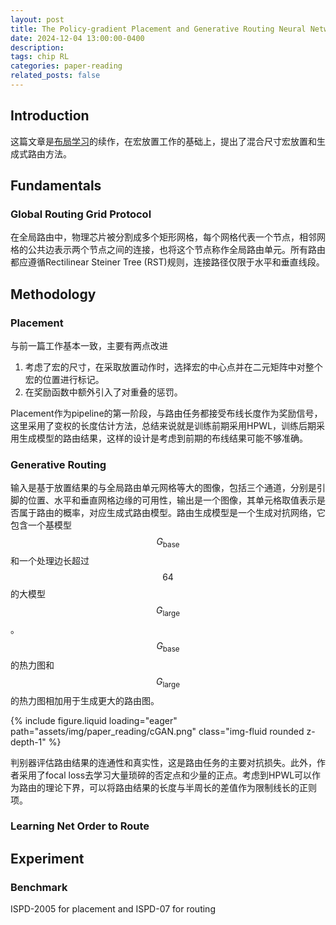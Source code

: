 ```yaml
---
layout: post
title: The Policy-gradient Placement and Generative Routing Neural Networks for Chip Design
date: 2024-12-04 13:00:00-0400
description:
tags: chip RL
categories: paper-reading
related_posts: false
---
```


## Introduction

这篇文章是[布局学习](/blog/2024/joint-learning-chip)的续作，在宏放置工作的基础上，提出了混合尺寸宏放置和生成式路由方法。

## Fundamentals

### Global Routing Grid Protocol

在全局路由中，物理芯片被分割成多个矩形网格，每个网格代表一个节点，相邻网格的公共边表示两个节点之间的连接，也将这个节点称作全局路由单元。所有路由都应遵循Rectilinear Steiner Tree (RST)规则，连接路径仅限于水平和垂直线段。

## Methodology

### Placement

与前一篇工作基本一致，主要有两点改进
1. 考虑了宏的尺寸，在采取放置动作时，选择宏的中心点并在二元矩阵中对整个宏的位置进行标记。
2. 在奖励函数中额外引入了对重叠的惩罚。

Placement作为pipeline的第一阶段，与路由任务都接受布线长度作为奖励信号，这里采用了变权的长度估计方法，总结来说就是训练前期采用HPWL，训练后期采用生成模型的路由结果，这样的设计是考虑到前期的布线结果可能不够准确。

### Generative Routing

输入是基于放置结果的与全局路由单元网格等大的图像，包括三个通道，分别是引脚的位置、水平和垂直网格边缘的可用性，输出是一个图像，其单元格取值表示是否属于路由的概率，对应生成式路由模型。路由生成模型是一个生成对抗网络，它包含一个基模型$$G_{\text{base}}$$和一个处理边长超过$$64$$的大模型$$G_{\text{large}}$$。$$G_{\text{base}}$$的热力图和$$G_{\text{large}}$$的热力图相加用于生成更大的路由图。

{% include figure.liquid loading="eager" path="assets/img/paper_reading/cGAN.png" class="img-fluid rounded z-depth-1" %}

判别器评估路由结果的连通性和真实性，这是路由任务的主要对抗损失。此外，作者采用了focal loss去学习大量琐碎的否定点和少量的正点。考虑到HPWL可以作为路由的理论下界，可以将路由结果的长度与半周长的差值作为限制线长的正则项。

### Learning Net Order to Route

## Experiment

### Benchmark

ISPD-2005 for placement and ISPD-07 for routing